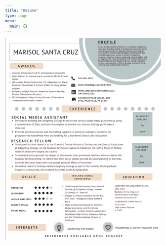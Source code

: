```yaml
---
title: "Resume"
type: page
menu:
  main: {}
---
```


![Resumesnap](https://raw.githubusercontent.com/santacruzm/NewWebsite-/master/content/post/Resumesnap.png)

